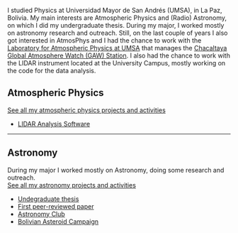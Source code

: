 I studied Physics at Universidad Mayor de San Andrés (UMSA), in La Paz, Bolivia. My main interests are Atmospheric Physics and (Radio) Astronomy, on which I did my undergraduate thesis. 
During my major, I worked mostly on astronomy research and outreach. Still, on the last couple of years I also got interested in AtmosPhys and I had the chance to work with the [Laboratory for Atmospheric Physics at UMSA](http://www.atmosfera.umsa.bo/wp/) that manages the [Chacaltaya Global Atmosphere Watch (GAW) Station](http://www.chacaltaya.edu.bo). I also had the chance to work with the LIDAR instrument located at the University Campus, mostly working on the code for the data analysis.


## Atmospheric Physics
[See all my atmospheric physics projects and activities](/atmosindex)
 - [LIDAR Analysis Software](/atmos/lidar)

---

## Astronomy
During my major I worked mostly on Astronomy, doing some research and outreach.
<br>
[See all my astronomy projects and activities](/astroindex)
 - [Undegraduate thesis](/astro/thesis)
 - [First peer-reviewed paper](/astro/rbfpaper)
 - [Astronomy Club](/astro/club)
 - [Bolivian Asteroid Campaign](/astro/campaign)

